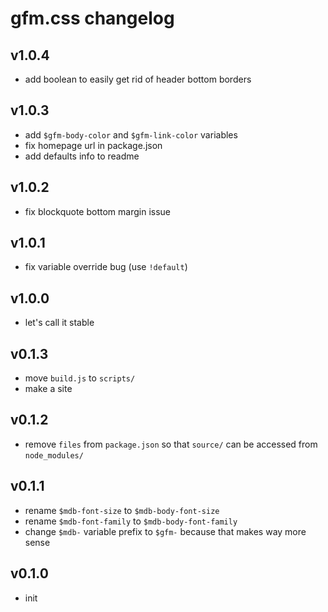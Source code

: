# gfm.css changelog

## v1.0.4
* add boolean to easily get rid of header bottom borders

## v1.0.3
* add `$gfm-body-color` and `$gfm-link-color` variables
* fix homepage url in package.json
* add defaults info to readme

## v1.0.2
* fix blockquote bottom margin issue

## v1.0.1
* fix variable override bug (use `!default`)

## v1.0.0
* let's call it stable

## v0.1.3
* move `build.js` to `scripts/`
* make a site

## v0.1.2
* remove `files` from `package.json` so that `source/` can be accessed from `node_modules/`

## v0.1.1
* rename `$mdb-font-size` to `$mdb-body-font-size`
* rename `$mdb-font-family` to `$mdb-body-font-family`
* change `$mdb-` variable prefix to `$gfm-` because that makes way more sense

## v0.1.0
* init
